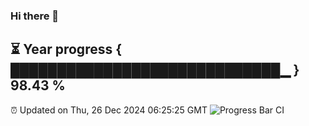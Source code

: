 ### Hi there 👋
⏳ Year progress { █████████████████████████████▁ } 98.43 %
---
⏰ Updated on Thu, 26 Dec 2024 06:25:25 GMT
![Progress Bar CI](https://github.com/liununu/liununu/workflows/Progress%20Bar%20CI/badge.svg)
